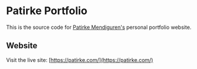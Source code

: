 # Patirke Portfolio

This is the source code for [Patirke Mendiguren's](https://patirke.com/) personal portfolio website.

## Website

Visit the live site: [https://patirke.com/](https://patirke.com/)